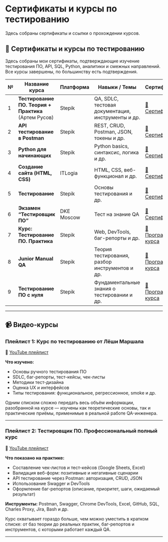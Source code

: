 # Сертификаты и курсы по тестированию

Здесь собраны сертификаты и ссылки о прохождении курсов.

## 📄 Сертификаты и курсы по тестированию

Здесь собраны мои сертификаты, подтверждающие изучение тестирования ПО, API, SQL, Python, аналитики и смежных направлений. Все курсы завершены, по большинству есть подтверждения.

| №  | Название курса                                          | Платформа         | Навыки / Темы                          | Сертификат |
|----|----------------------------------------------------------|-------------------|----------------------------------------|------------|
| 1  | **Тестирование ПО. Теория + Практика** (Артем Русов)    | Stepik            | QA, SDLC, тестовая документация, инструменты и др.           | [📜 Сертификат](https://stepik.org/cert/2896413) |
| 2  | **API тестирование в Postman**                          | Stepik            | REST, CRUD, Postman, JSON, токены и др.     | [📜 Сертификат](https://stepik.org/cert/2856960) |
| 3  | **Python для начинающих**                               | Stepik            | Python basics, синтаксис, логика и др.       | [📜 Сертификат](https://stepik.org/cert/2769415) |
| 4  | **Создание сайта (HTML, CSS)**                                 | ITLogia           | HTML, CSS, веб-функционал и др.        | [📜 Сертификат](https://itlogia.ru/certificates/intensive/17039-101594) |
| 5  | **Тестирование**                          | Stepik            | Основы тестирования и др.   | [📜 Сертификат](https://stepik.org/cert/2850289) |
| 6  | **Экзамен “Тестировщик ПО”**                            | DKE Moscow        | Тест на знание QA             | [📜 Сертификат](https://portal.dke.moscow/uploads/certificate/%D0%94%D0%B0%D0%BD%D0%B8%D0%B8%D0%BB%20%D0%93%D0%B0%D1%81%D0%B0%D0%BD%D0%BE%D0%B2_75900e0a-3145-481b-b6a3-7964c81dadc3.pdf) |
| 7  | **Курс: Тестирование ПО. Практика**                     | Stepik            | Web, DevTools, баг-репорты и др.             | [📜 Программа курса](https://stepik.org/course/188242/info) |
| 8  | **Junior Manual QA**                      | Stepik            | Теория тестирования, разбор инструментов и др.         | [📜 Программа курса](https://stepik.org/course/240284/info) |
| 9  | **Тестирование ПО с нуля**                      | Stepik            | Фундаментальные знания о тестировании и др.         | [📜 Программа курса](https://stepik.org/course/233978/info) |

---

## 📹 Видео-курсы

### **Плейлист 1: Курс по тестированию от Лёши Маршала**

🔗 [YouTube плейлист](https://youtube.com/playlist?list=PLZqgWWF4O-zg03RGSZ2GpHLE3BmO8bjKo&si=emaMFZx8snOE5U6l)

**Что изучено:**

* Основы ручного тестирования ПО
* SDLC, баг-репорты, тест-кейсы, чек-листы
* Методики тест-дизайна
* Оценка UX и интерфейсов
* Типы тестирования: функциональное, регрессионное, smoke и др.

Одним списком сложно передать весь объём информации, разобранной на курсе — изучены как теоретические основы, так и практические приёмы, применимые в реальной работе QA-инженера.

---

### **Плейлист 2: Тестировщик ПО. Профессиональный полный курс**

🔗 [YouTube плейлист](https://youtube.com/playlist?list=PLKbJd47Kcbju2Vhi-FL7AI14vItVmGYk-&si=P-eiBe0uoUxVTTsV)

**Что показано на практике:**

* Составление чек-листов и тест-кейсов (Google Sheets, Excel)
* Валидация веб-форм: позитивные и негативные сценарии
* API тестирование через Postman: авторизация, CRUD, JSON
* Использование Swagger и DevTools
* Оформление баг-репортов (описание, приоритет, шаги, ожидаемый результат)

**Инструменты:**
Postman, Swagger, Chrome DevTools, Excel, GitHub, SQL, Charles Proxy, Jira, Bash и др.

Курс охватывает гораздо больше, чем можно уместить в кратком списке: от баз теории до реальных практик, баг-репортов и инструментов, с которыми работает каждый QA.

---